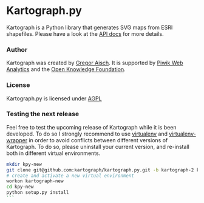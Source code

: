 # Kartograph.py

Kartograph is a Python library that generates SVG maps from ESRI shapefiles. Please have a look at the [API docs](https://github.com/kartograph/kartograph.py/wiki/API) for more details.

### Author

Kartograph was created by [Gregor Aisch](http://github.com/gka/). It is supported by [Piwik Web Analytics](http://piwik.org) and the [Open Knowledge Foundation](http://okfn.org). 

### License

Kartograph.py is licensed under [AGPL](http://www.gnu.org/licenses/agpl-3.0.txt)

### Testing the next release

Feel free to test the upcoming release of Kartograph while it is been developed. To do so I strongly recommend to use [virtualenv](http://www.virtualenv.org/en/latest/index.html) and [virtualenv-wrapper](http://www.doughellmann.com/projects/virtualenvwrapper/) in order to avoid conflicts between different versions of Kartograph. To do so, please uninstall your current version, and re-install both in different virtual environments.

````sh
mkdir kpy-new
git clone git@github.com:kartograph/kartograph.py.git -b kartograph-2 kpy-new
# create and activate a new virtual environment
workon kartograph-new
cd kpy-new
python setup.py install
```



